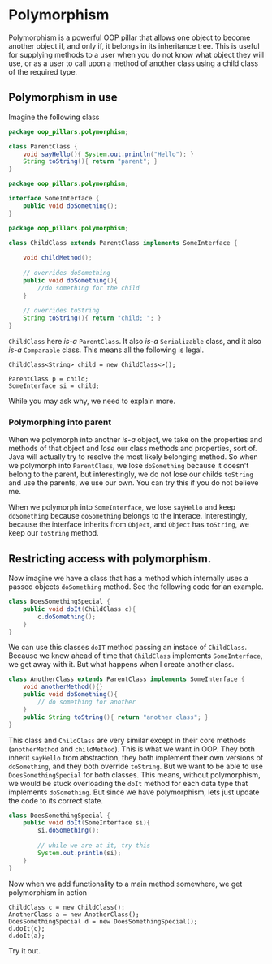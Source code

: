 # Polymorphism

Polymorphism is a powerful OOP pillar that allows one object to become another object if, and only if, it belongs in 
its inheritance tree. This is useful for supplying methods to a user when you do not know what object they will use, 
or as a user to call upon a method of another class using a child class of the required type. 

## Polymorphism in use

Imagine the following class 

```java
package oop_pillars.polymorphism;

class ParentClass {
	void sayHello(){ System.out.println("Hello"); }
	String toString(){ return "parent"; }
}
```

```java
package oop_pillars.polymorphism;

interface SomeInterface {
	public void doSomething();
}
```

```java
package oop_pillars.polymorphism;

class ChildClass extends ParentClass implements SomeInterface {
	
	void childMethod();
	
	// overrides doSomething
	public void doSomething(){
		//do something for the child
	}
	
	// overrides toString
	String toString(){ return "child; "; }
}
```

`ChildClass` here *is-a* `ParentClass`. It also *is-a* `Serializable` class, and it also *is-a* `Comparable` class. 
This means all the following is legal.

    ChildClass<String> child = new ChildClass<>();
    
    ParentClass p = child;
    SomeInterface si = child;
    
While you may ask why, we need to explain more. 

### Polymorphing into parent

When we polymorph into another *is-a* object, we take on the properties and methods of that object and *lose* our class methods and properties, sort of. Java will actually try to resolve the most likely belonging method. So when we polymorph into `ParentClass`, we lose `doSomething` because it doesn't belong to the parent, but interestingly, we do not lose our childs `toString` and use the parents, we use our own. You can try this if you do not believe me.
 
When we polymorph into `SomeInterface`, we lose `sayHello` and keep `doSomething` because `doSomething` belongs to 
the interace. Interestingly, because the interface inherits from `Object`, and `Object` has `toString`, we keep our 
`toString` method.

## Restricting access with polymorphism.

Now imagine we have a class that has a method which internally uses a passed objects `doSomething` method. See the 
following code for an example.

```java
class DoesSomethingSpecial {
	public void doIt(ChildClass c){
		c.doSomething();
	}
}
```

We can use this classes `doIT` method passing an instace of `ChildClass`. Because we knew ahead of time that 
`ChildClass` implements `SomeInterface`, we get away with it. But what happens when I create another class.

```java
class AnotherClass extends ParentClass implements SomeInterface {
	void anotherMethod(){}
	public void doSomething(){
		// do something for another
	}
	public String toString(){ return "another class"; }
}
```

This class and `ChildClass` are very similar except in their core methods (`anotherMethod` and `childMethod`). This 
is what we want in OOP. They both inherit `sayHello` from abstraction, they both implement their own versions of 
`doSomething`, and they both override `toString`. But we want to be able to use `DoesSomethingSpecial` for both 
classes. This means, without polymorphism, we would be stuck overloading the `doIt` method for each data type that 
implements `doSomething`. But since we have polymorphism, lets just update the code to its correct state.

```java
class DoesSomethingSpecial {
	public void doIt(SomeInterface si){
		si.doSomething();
		
		// while we are at it, try this
		System.out.println(si);
	}
}
```

Now when we add functionality to a main method somewhere, we get polymorphism in action

    ChildClass c = new ChildClass();
    AnotherClass a = new AnotherClass();
    DoesSomethingSpecial d = new DoesSomethingSpecial();
    d.doIt(c);
    d.doIt(a);
    
Try it out.